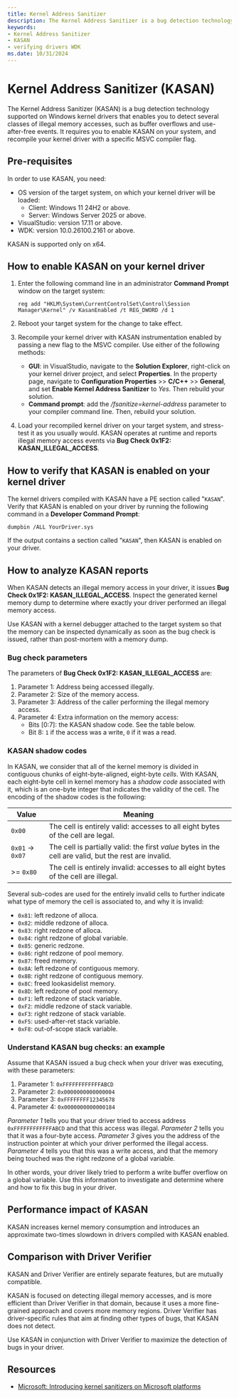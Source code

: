 ```yaml
---
title: Kernel Address Sanitizer
description: The Kernel Address Sanitizer is a bug detection technology supported by Windows drivers that enables you to detect several classes of illegal memory accesses.
keywords:
- Kernel Address Sanitizer
- KASAN
- verifying drivers WDK
ms.date: 10/31/2024
---
```


# Kernel Address Sanitizer (KASAN)

The Kernel Address Sanitizer (KASAN) is a bug detection technology supported on Windows kernel drivers that enables you to detect several classes of illegal memory accesses, such as buffer overflows and use-after-free events. It requires you to enable KASAN on your system, and recompile your kernel driver with a specific MSVC compiler flag.

## Pre-requisites

In order to use KASAN, you need:

 - OS version of the target system, on which your kernel driver will be loaded:
    - Client: Windows 11 24H2 or above.
    - Server: Windows Server 2025 or above.
 - VisualStudio: version 17.11 or above.
 - WDK: version 10.0.26100.2161 or above.

KASAN is supported only on x64.

## How to enable KASAN on your kernel driver

1. Enter the following command line in an administrator **Command Prompt** window on the target system:

   ```console
   reg add "HKLM\System\CurrentControlSet\Control\Session Manager\Kernel" /v KasanEnabled /t REG_DWORD /d 1
   ```

1. Reboot your target system for the change to take effect.

1. Recompile your kernel driver with KASAN instrumentation enabled by passing a new flag to the MSVC compiler. Use either of the following methods:

    - **GUI**: in VisualStudio, navigate to the **Solution Explorer**, right-click on your kernel driver project, and select **Properties**. In the property page, navigate to **Configuration Properties** >> **C/C++** >> **General**, and set **Enable Kernel Address Sanitizer** to *Yes*. Then rebuild your solution.
    - **Command prompt**: add the */fsanitize=kernel-address* parameter to your compiler command line. Then, rebuild your solution.

1. Load your recompiled kernel driver on your target system, and stress-test it as you usually would. KASAN operates at runtime and reports illegal memory access events via **Bug Check 0x1F2: KASAN_ILLEGAL_ACCESS**.

## How to verify that KASAN is enabled on your kernel driver

The kernel drivers compiled with KASAN have a PE section called "`KASAN`". Verify that KASAN is enabled on your driver by running the following command in a **Developer Command Prompt**:

```console
dumpbin /ALL YourDriver.sys
```

If the output contains a section called "`KASAN`", then KASAN is enabled on your driver.

## How to analyze KASAN reports

When KASAN detects an illegal memory access in your driver, it issues **Bug Check 0x1F2: KASAN_ILLEGAL_ACCESS**. Inspect the generated kernel memory dump to determine where exactly your driver performed an illegal memory access.

Use KASAN with a kernel debugger attached to the target system so that the memory can be inspected dynamically as soon as the bug check is issued, rather than post-mortem with a memory dump.

### Bug check parameters

The parameters of **Bug Check 0x1F2: KASAN_ILLEGAL_ACCESS** are:

 1. Parameter 1: Address being accessed illegally.
 1. Parameter 2: Size of the memory access.
 1. Parameter 3: Address of the caller performing the illegal memory access.
 1. Parameter 4: Extra information on the memory access:
     - Bits [0:7]: the KASAN shadow code. See the table below.
     - Bit 8: `1` if the access was a write, `0` if it was a read.

### KASAN shadow codes

In KASAN, we consider that all of the kernel memory is divided in contiguous chunks of eight-byte-aligned, eight-byte *cells*. With KASAN, each eight-byte cell in kernel memory has a *shadow code* associated with it, which is an one-byte integer that indicates the validity of the cell. The encoding of the shadow codes is the following:

| Value | Meaning |
|--|--|
| `0x00` | The cell is entirely valid: accesses to all eight bytes of the cell are legal. |
| `0x01` -> `0x07` | The cell is partially valid: the first *value* bytes in the cell are valid, but the rest are invalid. |
| >= `0x80` | The cell is entirely invalid: accesses to all eight bytes of the cell are illegal. |

Several sub-codes are used for the entirely invalid cells to further indicate what type of memory the cell is associated to, and why it is invalid:

 - `0x81`: left redzone of alloca.
 - `0x82`: middle redzone of alloca.
 - `0x83`: right redzone of alloca.
 - `0x84`: right redzone of global variable.
 - `0x85`: generic redzone.
 - `0x86`: right redzone of pool memory.
 - `0x87`: freed memory.
 - `0x8A`: left redzone of contiguous memory.
 - `0x8B`: right redzone of contiguous memory.
 - `0x8C`: freed lookasidelist memory.
 - `0x8D`: left redzone of pool memory.
 - `0xF1`: left redzone of stack variable.
 - `0xF2`: middle redzone of stack variable.
 - `0xF3`: right redzone of stack variable.
 - `0xF5`: used-after-ret stack variable.
 - `0xF8`: out-of-scope stack variable.

### Understand KASAN bug checks: an example

Assume that KASAN issued a bug check when your driver was executing, with these parameters:

 1. Parameter 1: `0xFFFFFFFFFFFFABCD`
 1. Parameter 2: `0x0000000000000004`
 1. Parameter 3: `0xFFFFFFFF12345678`
 1. Parameter 4: `0x0000000000000184`

*Parameter 1* tells you that your driver tried to access address `0xFFFFFFFFFFFFABCD` and that this access was illegal. *Parameter 2* tells you that it was a four-byte access. *Parameter 3* gives you the address of the instruction pointer at which your driver performed the illegal access. *Parameter 4* tells you that this was a write access, and that the memory being touched was the right redzone of a global variable.

In other words, your driver likely tried to perform a write buffer overflow on a global variable. Use this information to investigate and determine where and how to fix this bug in your driver.

## Performance impact of KASAN

KASAN increases kernel memory consumption and introduces an approximate two-times slowdown in drivers compiled with KASAN enabled.

## Comparison with Driver Verifier

KASAN and Driver Verifier are entirely separate features, but are mutually compatible.

KASAN is focused on detecting illegal memory accesses, and is more efficient than Driver Verifier in that domain, because it uses a more fine-grained approach and covers more memory regions. Driver Verifier has driver-specific rules that aim at finding other types of bugs, that KASAN does not detect.

Use KASAN in conjunction with Driver Verifier to maximize the detection of bugs in your driver.

## Resources

- [Microsoft: Introducing kernel sanitizers on Microsoft platforms](https://www.microsoft.com/en-us/security/blog/2023/01/26/introducing-kernel-sanitizers-on-microsoft-platforms/)
